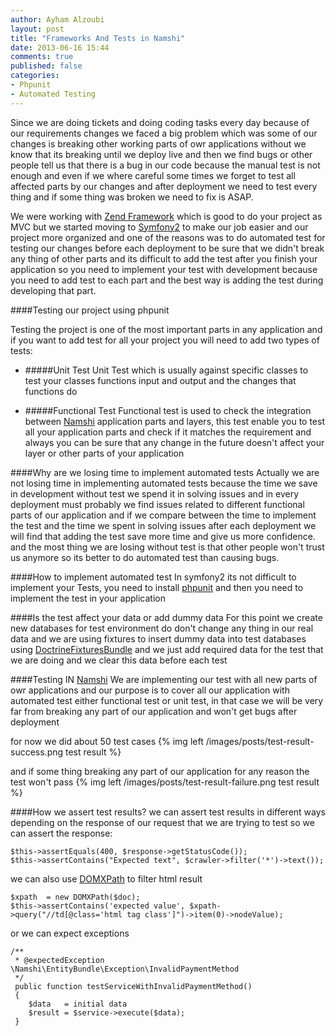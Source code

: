 ```yaml
---
author: Ayham Alzoubi
layout: post
title: "Frameworks And Tests in Namshi"
date: 2013-06-16 15:44
comments: true
published: false
categories:
- Phpunit
- Automated Testing
---
```

Since we are doing tickets and doing coding tasks every day because of our requirements changes
we faced a big problem which was some of our changes is breaking other working parts of owr
applications without we know that its breaking until we deploy live and then we find bugs or
other people tell us that there is a bug in our code because the manual test is not enough and
even if we where careful some times we forget to test all affected parts by our changes and after
deployment we need to test every thing and if some thing was broken we need to fix is ASAP.

<!-- more -->

We were working with [Zend Framework](http://framework.zend.com/) which is good to do your project
as MVC but we started moving to [Symfony2](http://symfony.com/) to make our job easier and our project
more organized and one of the reasons was to do automated test for testing our changes before each
deployment to be sure that we didn't break any thing of other parts and its difficult to add the test
after you finish your application so you need to implement your test with development because you need to
add test  to each part and the best way is adding the test during developing that part.


####Testing our project using phpunit

Testing the project is one of the most important parts in any application and if you want to add test
for all your project you will need to add two types of tests:

- #####Unit Test
Unit Test which is usually against specific classes to test your classes functions input and output
and the changes that functions do

- #####Functional Test
Functional test is used to check the integration between [Namshi](http://namshi.com/) application parts and
layers, this test enable you to test all your application parts and check if it matches the requirement
and always you can be sure that any change in the future doesn't affect your layer or other parts of
your application

####Why are we losing time to implement automated tests
Actually we are not losing time in implementing automated tests because the time we save in development
without test we spend it in solving issues and in every deployment must probably we find issues related
to different functional parts of our application and if we compare between the time to implement the
test and the time we spent in solving issues after each deployment we will find that adding the test
save more time and give us more confidence.
and the most thing we are losing without test is that other people won't trust us anymore so its
better to do automated test than causing bugs.

####How to implement automated test
In symfony2 its not difficult to implement your Tests, you need to install
[phpunit](http://phpunit.de/manual/current/en/index.html) and then you need to implement the test
in your application


####Is the test affect your data or add dummy data
For this point we create new databases for test environment do don't change any thing in our real data
and we are using fixtures to insert dummy data into test databases using
[DoctrineFixturesBundle](http://symfony.com/doc/current/bundles/DoctrineFixturesBundle/index.html)
and we just add required data for the test that we are doing and we clear this data before each test


####Testing IN [Namshi](http://namshi.com/)
We are implementing our test with all new parts of owr applications and our purpose is to cover all
our application with automated test either functional test or unit test, in that case we will be very
far from breaking any part of our application and won't get bugs after deployment

for now we did about 50 test cases
{% img left /images/posts/test-result-success.png test result %}


and if some thing breaking any part of our application for any reason the test won't pass
{% img left /images/posts/test-result-failure.png test result %}

####How we assert test results?
we can assert test results in different ways depending on the response of our request that we are trying
to test so we can assert the response:
```
$this->assertEquals(400, $response->getStatusCode());
$this->assertContains("Expected text", $crawler->filter('*')->text());
```

we can also use [DOMXPath](http://php.net/manual/en/class.domxpath.php) to filter html result
```
$xpath  = new DOMXPath($doc);
$this->assertContains('expected value', $xpath->query("//td[@class='html tag class']")->item(0)->nodeValue);
```

or we can expect exceptions
```
/**
 * @expectedException \Namshi\EntityBundle\Exception\InvalidPaymentMethod
 */
 public function testServiceWithInvalidPaymentMethod()
 {
    $data   = initial data
    $result = $service->execute($data);
 }
```